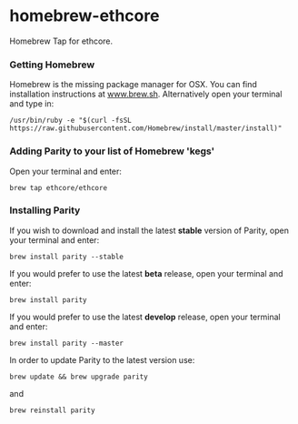 # homebrew-ethcore
Homebrew Tap for ethcore.

### Getting Homebrew

Homebrew is the missing package manager for OSX. You can find installation instructions at www.brew.sh. Alternatively open your terminal and type in:

```
/usr/bin/ruby -e "$(curl -fsSL https://raw.githubusercontent.com/Homebrew/install/master/install)"
```

### Adding Parity to your list of Homebrew 'kegs'

Open your terminal and enter:

```
brew tap ethcore/ethcore
```

### Installing Parity

If you wish to download and install the latest **stable** version of Parity, open your terminal and enter:

```
brew install parity --stable
```

If you would prefer to use the latest **beta** release, open your terminal and enter:

```
brew install parity
```

If you would prefer to use the latest **develop** release, open your terminal and enter:

```
brew install parity --master
```

In order to update Parity to the latest version use:

```
brew update && brew upgrade parity
```

and

```
brew reinstall parity
```
